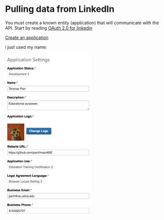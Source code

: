 # Pulling data from LinkedIn

You must create a known entity (application) that will communicate with the API. Start by reading [OAuth 2.0 for linkedin](https://developer.linkedin.com/docs/oauth2)

[Create an application](https://www.linkedin.com/secure/developer?newapp=)

i just used my name:

<img src="figures/linkedin-app-settings.png" width=280>

